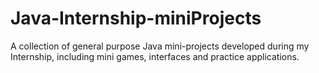 # Java-Internship-miniProjects
A collection of general purpose Java mini-projects developed during my Internship, including mini games, interfaces and practice applications. 
